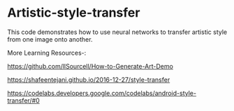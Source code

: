 # Artistic-style-transfer
This code demonstrates how to use neural networks to transfer artistic style from one image onto another.

More Learning Resources-:

https://github.com/llSourcell/How-to-Generate-Art-Demo

https://shafeentejani.github.io/2016-12-27/style-transfer

https://codelabs.developers.google.com/codelabs/android-style-transfer/#0
